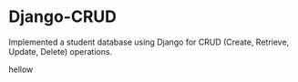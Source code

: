 # Django-CRUD
Implemented a student database using Django for CRUD (Create, Retrieve, Update, Delete) operations.

hellow 
